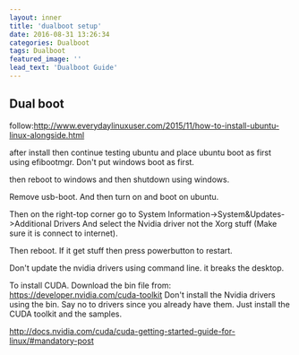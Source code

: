 ```yaml
---
layout: inner
title: 'dualboot setup'
date: 2016-08-31 13:26:34
categories: Dualboot
tags: Dualboot
featured_image: ''
lead_text: 'Dualboot Guide'
---
```

## Dual boot
follow:http://www.everydaylinuxuser.com/2015/11/how-to-install-ubuntu-linux-alongside.html

after install then continue testing ubuntu
and place ubuntu boot as first using efibootmgr. Don't put windows boot as first.

then reboot to windows and then shutdown using windows.

Remove usb-boot. And then turn on and boot on ubuntu.

Then on the right-top corner go to System Information->System&Updates->Additional Drivers
And select the Nvidia driver not the Xorg stuff (Make sure it is connect to internet).

Then reboot. If it get stuff then press powerbutton to restart.

Don't update the nvidia drivers using command line. it breaks the desktop.

To install CUDA. Download the bin file from: https://developer.nvidia.com/cuda-toolkit
Don't install the Nvidia drivers using the bin. Say no to drivers since you already have them.
Just install the CUDA toolkit and the samples.

http://docs.nvidia.com/cuda/cuda-getting-started-guide-for-linux/#mandatory-post



